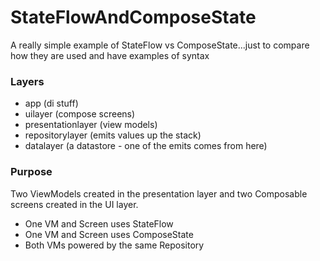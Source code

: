 # StateFlowAndComposeState

A really simple example of StateFlow vs ComposeState...just to compare how they are used and have examples of syntax

### Layers
- app (di stuff)
- uilayer (compose screens)
- presentationlayer (view models)
- repositorylayer (emits values up the stack)
- datalayer (a datastore - one of the emits comes from here)

### Purpose
Two ViewModels created in the presentation layer and two Composable screens created in the UI layer.
- One VM and Screen uses StateFlow
- One VM and Screen uses ComposeState
- Both VMs powered by the same Repository
